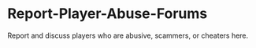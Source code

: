 # Report-Player-Abuse-Forums
Report and discuss players who are abusive, scammers, or cheaters here.
